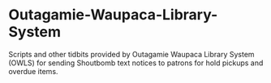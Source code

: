 # Outagamie-Waupaca-Library-System
Scripts and other tidbits provided by Outagamie Waupaca Library System (OWLS) for sending Shoutbomb text notices to patrons for hold pickups and overdue items.
